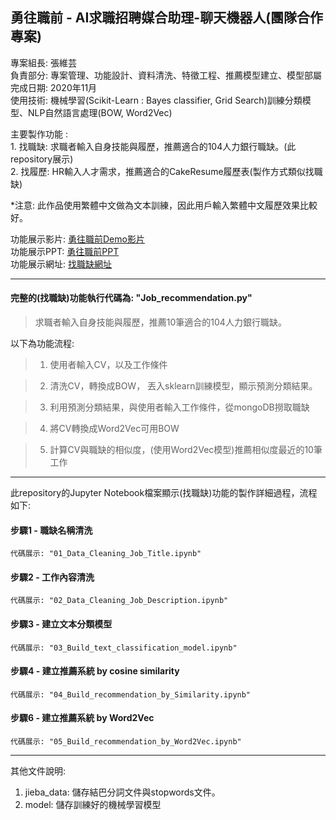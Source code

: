 ## 勇往職前 - AI求職招聘媒合助理-聊天機器人(團隊合作專案)

專案組長: 張維芸 <br>
負責部分: 專案管理、功能設計、資料清洗、特徵工程、推薦模型建立、模型部屬 <br>
完成日期: 2020年11月 <br>
使用技術: 機械學習(Scikit-Learn : Bayes classifier, Grid Search)訓練分類模型、NLP自然語言處理(BOW, Word2Vec) <br>

主要製作功能 : <br>
    1. 找職缺: 求職者輸入自身技能與履歷，推薦適合的104人力銀行職缺。(此repository展示)<br>
    2. 找履歷: HR輸入人才需求，推薦適合的CakeResume履歷表(製作方式類似找職缺)

*注意: 此作品使用繁體中文做為文本訓練，因此用戶輸入繁體中文履歷效果比較好。 <br>

功能展示影片: [勇往職前Demo影片](https://youtu.be/FiGBseq4icc "勇往職前Demo影片") <br>
功能展示PPT: [勇往職前PPT](https://drive.google.com/file/d/1DJY-zrJPKybXz23GJexr1ou182ig2lFg/view?usp=sharing "勇往職前PPT") <br>
功能展示網址: [找職缺網址](http://for-workers.herokuapp.com/html2 "找職缺網址") <br>

--------------------------------------------------------------
####  完整的(找職缺)功能執行代碼為: "Job_recommendation.py"
> 求職者輸入自身技能與履歷，推薦10筆適合的104人力銀行職缺。

以下為功能流程:

> 1. 使用者輸入CV，以及工作條件

> 2. 清洗CV，轉換成BOW， 丟入sklearn訓練模型，顯示預測分類結果。

> 3. 利用預測分類結果，與使用者輸入工作條件，從mongoDB撈取職缺

> 4. 將CV轉換成Word2Vec可用BOW

> 5. 計算CV與職缺的相似度，(使用Word2Vec模型)推薦相似度最近的10筆工作

--------------------------------------------------------------
此repository的Jupyter Notebook檔案顯示(找職缺)功能的製作詳細過程，流程如下:

#### 步驟1 - 職缺名稱清洗
    代碼展示: "01_Data_Cleaning_Job_Title.ipynb"

#### 步驟2 - 工作內容清洗
    代碼展示: "02_Data_Cleaning_Job_Description.ipynb"

#### 步驟3 - 建立文本分類模型
    代碼展示: "03_Build_text_classification_model.ipynb"

#### 步驟4 - 建立推薦系統 by cosine similarity
    代碼展示: "04_Build_recommendation_by_Similarity.ipynb"

#### 步驟6 - 建立推薦系統 by Word2Vec
    代碼展示: "05_Build_recommendation_by_Word2Vec.ipynb"


--------------------------------------------------------------

其他文件說明:

1. jieba_data: 儲存結巴分詞文件與stopwords文件。
2. model: 儲存訓練好的機械學習模型

